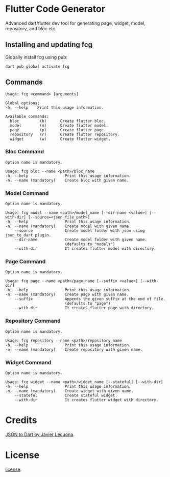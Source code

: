 # Flutter Code Generator
Advanced dart/flutter dev tool for generating page, widget, model, repository, and bloc etc.

## Installing and updating fcg
Globally install fcg using pub:
```
dart pub global activate fcg
```

## Commands
```
Usage: fcg <command> [arguments]

Global options:
-h, --help    Print this usage information.

Available commands:
  bloc         (b)      Create flutter bloc.
  model        (m)      Create flutter model.
  page         (p)      Create flutter page.
  repository   (r)      Create flutter repository.
  widget       (w)      Create flutter widget.
```

### Bloc Command
```
Option name is mandatory.

Usage: fcg bloc --name <path>/bloc_name
-h, --help                Print this usage information.
-n, --name (mandatory)    Create bloc with given name.
```

### Model Command
```
Option name is mandatory.

Usage: fcg model --name <path>/model_name [--dir-name <value>] [--with-dir] [--source=<json_file_path>]
-h, --help                Print this usage information.
-n, --name (mandatory)    Create model with given name.
    --source              Create model folder with json using json_to_dart plugin.
    --dir-name            Create model folder with given name.
                          (defaults to "models")
    --with-dir            It creates flutter model with directory.
```

### Page Command
```
Option name is mandatory.

Usage: fcg page --name <path>/page_name [--suffix <value>] [--with-dir]
-h, --help                Print this usage information.
-n, --name (mandatory)    Create page with given name.
    --suffix              Appends the given suffix at the end of file.
                          (defaults to "page")
    --with-dir            It creates flutter page with directory.
```

### Repository Command
```
Option name is mandatory.

Usage: fcg repository --name <path>/repository_name
-h, --help                Print this usage information.
-n, --name (mandatory)    Create repository with given name.
```

### Widget Command
```
Option name is mandatory.

Usage: fcg widget --name <path>/widget_name [--stateful] [--with-dir]
-h, --help                Print this usage information.
-n, --name (mandatory)    Create widget with given name.
    --stateful            Create stateful widget.
    --with-dir            It creates flutter widget with directory.
```

# Credits

[JSON to Dart by Javier Lecuona](https://javiercbk.github.io/json_to_dart/).

# License

[license](https://github.com/dart-lang/stagehand/blob/master/LICENSE).
